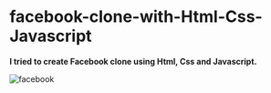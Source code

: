 # facebook-clone-with-Html-Css-Javascript
**I tried to create Facebook clone using Html, Css and Javascript.**

![facebook](https://user-images.githubusercontent.com/88800563/132121701-f4b352da-31ed-4033-b26f-e1155ae67bc2.png)


